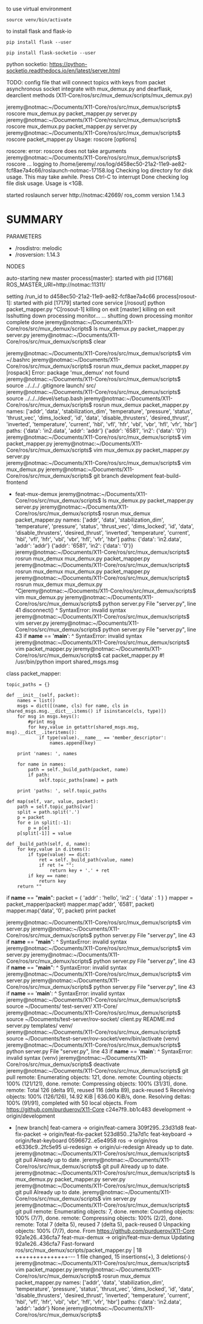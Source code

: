 to use virtual environment
```
source venv/bin/activate
```

to install flask and flask-io
```
pip install flask --user
```
```
pip install flask-socketio --user
```

python socketio: https://python-socketio.readthedocs.io/en/latest/server.html


TODO:
config file that will connect topics with keys from packet
asynchronous socket
integrate with mux_demux.py and dearflask, dearclient methods
(X11-Core/ros/src/mux_demux/scripts/mux_demux.py)


jeremy@notmac:~/Documents/X11-Core/ros/src/mux_demux/scripts$ roscore 
mux_demux.py      packet_mapper.py  server.py         
jeremy@notmac:~/Documents/X11-Core/ros/src/mux_demux/scripts$ roscore 
mux_demux.py      packet_mapper.py  server.py         
jeremy@notmac:~/Documents/X11-Core/ros/src/mux_demux/scripts$ roscore packet_mapper.py Usage: roscore [options]

roscore: error: roscore does not take arguments
jeremy@notmac:~/Documents/X11-Core/ros/src/mux_demux/scripts$ roscore
... logging to /home/jeremy/.ros/log/d458ec50-21a2-11e9-ae82-fcf8ae7a4c66/roslaunch-notmac-17158.log
Checking log directory for disk usage. This may take awhile.
Press Ctrl-C to interrupt
Done checking log file disk usage. Usage is <1GB.

started roslaunch server http://notmac:42669/
ros_comm version 1.14.3


SUMMARY
========

PARAMETERS
 * /rosdistro: melodic
 * /rosversion: 1.14.3

NODES

auto-starting new master
process[master]: started with pid [17168]
ROS_MASTER_URI=http://notmac:11311/

setting /run_id to d458ec50-21a2-11e9-ae82-fcf8ae7a4c66
process[rosout-1]: started with pid [17179]
started core service [/rosout]
python packet_mapper.py
^C[rosout-1] killing on exit
[master] killing on exit
lsshutting down processing monitor...
... shutting down processing monitor complete
done
jeremy@notmac:~/Documents/X11-Core/ros/src/mux_demux/scripts$ ls
mux_demux.py  packet_mapper.py  server.py
jeremy@notmac:~/Documents/X11-Core/ros/src/mux_demux/scripts$ clear

jeremy@notmac:~/Documents/X11-Core/ros/src/mux_demux/scripts$ vim ~/.bashrc 
jeremy@notmac:~/Documents/X11-Core/ros/src/mux_demux/scripts$ rosrun mux_demux packet_mapper.py
[rospack] Error: package 'mux_demux' not found
jeremy@notmac:~/Documents/X11-Core/ros/src/mux_demux/scripts$ source ../../../
.gitignore  launch/     src/        
jeremy@notmac:~/Documents/X11-Core/ros/src/mux_demux/scripts$ source ../../../devel/setup.bash 
jeremy@notmac:~/Documents/X11-Core/ros/src/mux_demux/scripts$ rosrun mux_demux packet_mapper.py
names:  ['addr', 'data', 'stabilization_dim', 'temperature', 'pressure', 'status', 'thrust_vec', 'dims_locked', 'id', 'data', 'disable_thrusters', 'desired_thrust', 'inverted', 'temperature', 'current', 'hbl', 'vfl', 'hfr', 'vbl', 'vbr', 'hfl', 'vfr', 'hbr']
paths:  {'data': 'in2.data', 'addr': 'addr'}
{'addr': '6581', 'in2': {'data': '0'}}
jeremy@notmac:~/Documents/X11-Core/ros/src/mux_demux/scripts$ vim packet_mapper.py 
jeremy@notmac:~/Documents/X11-Core/ros/src/mux_demux/scripts$ vim 
mux_demux.py      packet_mapper.py  server.py         
jeremy@notmac:~/Documents/X11-Core/ros/src/mux_demux/scripts$ vim mux_demux.py 
jeremy@notmac:~/Documents/X11-Core/ros/src/mux_demux/scripts$ git branch
  development
  feat-build-frontend
* feat-mux-demux
jeremy@notmac:~/Documents/X11-Core/ros/src/mux_demux/scripts$ ls
mux_demux.py  packet_mapper.py  server.py
jeremy@notmac:~/Documents/X11-Core/ros/src/mux_demux/scripts$ rosrun mux_demux packet_mapper.py 
names:  ['addr', 'data', 'stabilization_dim', 'temperature', 'pressure', 'status', 'thrust_vec', 'dims_locked', 'id', 'data', 'disable_thrusters', 'desired_thrust', 'inverted', 'temperature', 'current', 'hbl', 'vfl', 'hfr', 'vbl', 'vbr', 'hfl', 'vfr', 'hbr']
paths:  {'data': 'in2.data', 'addr': 'addr'}
{'addr': '6581', 'in2': {'data': '0'}}
jeremy@notmac:~/Documents/X11-Core/ros/src/mux_demux/scripts$ rosrun mux_demux 
mux_demux.py      packet_mapper.py  
jeremy@notmac:~/Documents/X11-Core/ros/src/mux_demux/scripts$ rosrun mux_demux 
mux_demux.py      packet_mapper.py  
jeremy@notmac:~/Documents/X11-Core/ros/src/mux_demux/scripts$ rosrun mux_demux mux_demux.py 
^Cjeremy@notmac:~/Documents/X11-Core/ros/src/mux_demux/scripts$ vim mux_demux.py 
jeremy@notmac:~/Documents/X11-Core/ros/src/mux_demux/scripts$ python server.py
  File "server.py", line 41
    disconnect()
             ^
SyntaxError: invalid syntax
jeremy@notmac:~/Documents/X11-Core/ros/src/mux_demux/scripts$ vim server.py 
jeremy@notmac:~/Documents/X11-Core/ros/src/mux_demux/scripts$ python server.py
  File "server.py", line 43
    if __name__ == '__main__':
                             ^
SyntaxError: invalid syntax
jeremy@notmac:~/Documents/X11-Core/ros/src/mux_demux/scripts$ vim packet_mapper.py 
jeremy@notmac:~/Documents/X11-Core/ros/src/mux_demux/scripts$ cat packet_mapper.py 
#! /usr/bin/python
import shared_msgs.msg


class packet_mapper:

    topic_paths = {}

    def __init__(self, packet):
        names = list()
        msgs = dict([(name, cls) for name, cls in shared_msgs.msg.__dict__.items() if isinstance(cls, type)])
        for msg in msgs.keys():
            #print msg
            for key,value in getattr(shared_msgs.msg, msg).__dict__.iteritems():
                if type(value).__name__ == 'member_descriptor':
                    names.append(key)

        print 'names: ', names

        for name in names:
            path = self._build_path(packet, name)
            if path:
                self.topic_paths[name] = path

        print 'paths: ', self.topic_paths

    def map(self, var, value, packet):
        path = self.topic_paths[var]
        split = path.split('.')
        p = packet
        for e in split[:-1]:
            p = p[e]
        p[split[-1]] = value

    def _build_path(self, d, name):
        for key,value in d.items():
            if type(value) == dict:
                ret = self._build_path(value, name)
                if ret != "":
                    return key + '.' + ret
            if key == name:
                return key
        return ""

if __name__ == "__main__":
    packet = { 'addr' : 'hello', 'in2' : { 'data' : 1    }   }
    mapper = packet_mapper(packet)
    mapper.map('addr', '6581', packet)
    mapper.map('data', '0', packet)
    print packet


jeremy@notmac:~/Documents/X11-Core/ros/src/mux_demux/scripts$ vim server.py 
jeremy@notmac:~/Documents/X11-Core/ros/src/mux_demux/scripts$ python server.py 
  File "server.py", line 43
    if __name__ == "__main__":
                             ^
SyntaxError: invalid syntax
jeremy@notmac:~/Documents/X11-Core/ros/src/mux_demux/scripts$ vim server.py 
jeremy@notmac:~/Documents/X11-Core/ros/src/mux_demux/scripts$ python server.py 
  File "server.py", line 43
    if __name__ == "__main__":
                             ^
SyntaxError: invalid syntax
jeremy@notmac:~/Documents/X11-Core/ros/src/mux_demux/scripts$ vim server.py 
jeremy@notmac:~/Documents/X11-Core/ros/src/mux_demux/scripts$ python server.py
  File "server.py", line 43
    if __name__ == '__main__':
                             ^
SyntaxError: invalid syntax
jeremy@notmac:~/Documents/X11-Core/ros/src/mux_demux/scripts$ source ~/Documents/
test-server/ X11-Core/    
jeremy@notmac:~/Documents/X11-Core/ros/src/mux_demux/scripts$ source ~/Documents/test-server/rov-socket/
client.py  README.md  server.py  templates/ venv/      
jeremy@notmac:~/Documents/X11-Core/ros/src/mux_demux/scripts$ source ~/Documents/test-server/rov-socket/venv/bin/activate
(venv) jeremy@notmac:~/Documents/X11-Core/ros/src/mux_demux/scripts$ python server.py
  File "server.py", line 43
    if __name__ == '__main__':
                             ^
SyntaxError: invalid syntax
(venv) jeremy@notmac:~/Documents/X11-Core/ros/src/mux_demux/scripts$ deactivate
jeremy@notmac:~/Documents/X11-Core/ros/src/mux_demux/scripts$ git pull
remote: Enumerating objects: 121, done.
remote: Counting objects: 100% (121/121), done.
remote: Compressing objects: 100% (31/31), done.
remote: Total 126 (delta 91), reused 116 (delta 89), pack-reused 5
Receiving objects: 100% (126/126), 14.92 KiB | 636.00 KiB/s, done.
Resolving deltas: 100% (91/91), completed with 50 local objects.
From https://github.com/purduerov/X11-Core
   c24e7f9..bb1c483  development     -> origin/development
 * [new branch]      feat-camera     -> origin/feat-camera
   309f295..23d31d8  feat-fix-packet -> origin/feat-fix-packet
   523d850..21a7d1c  feat-keyboard   -> origin/feat-keyboard
   0596672..e5e4958  ros             -> origin/ros
   e6336c9..2fc5e95  ui-redesign     -> origin/ui-redesign
Already up to date.
jeremy@notmac:~/Documents/X11-Core/ros/src/mux_demux/scripts$ git pull
Already up to date.
jeremy@notmac:~/Documents/X11-Core/ros/src/mux_demux/scripts$ git pull
Already up to date.
jeremy@notmac:~/Documents/X11-Core/ros/src/mux_demux/scripts$ ls
mux_demux.py  packet_mapper.py  server.py
jeremy@notmac:~/Documents/X11-Core/ros/src/mux_demux/scripts$ git pull
Already up to date.
jeremy@notmac:~/Documents/X11-Core/ros/src/mux_demux/scripts$ vim server.py 
jeremy@notmac:~/Documents/X11-Core/ros/src/mux_demux/scripts$ git pull
remote: Enumerating objects: 7, done.
remote: Counting objects: 100% (7/7), done.
remote: Compressing objects: 100% (2/2), done.
remote: Total 7 (delta 5), reused 7 (delta 5), pack-reused 0
Unpacking objects: 100% (7/7), done.
From https://github.com/purduerov/X11-Core
   92a1e26..436cfa7  feat-mux-demux -> origin/feat-mux-demux
Updating 92a1e26..436cfa7
Fast-forward
 ros/src/mux_demux/scripts/packet_mapper.py | 18 +++++++++++++++---
 1 file changed, 15 insertions(+), 3 deletions(-)
jeremy@notmac:~/Documents/X11-Core/ros/src/mux_demux/scripts$ vim packet_mapper.py 
jeremy@notmac:~/Documents/X11-Core/ros/src/mux_demux/scripts$ rosrun mux_demux packet_mapper.py 
names:  ['addr', 'data', 'stabilization_dim', 'temperature', 'pressure', 'status', 'thrust_vec', 'dims_locked', 'id', 'data', 'disable_thrusters', 'desired_thrust', 'inverted', 'temperature', 'current', 'hbl', 'vfl', 'hfr', 'vbl', 'vbr', 'hfl', 'vfr', 'hbr']
paths:  {'data': 'in2.data', 'addr': 'addr'}
None
jeremy@notmac:~/Documents/X11-Core/ros/src/mux_demux/scripts$ 

